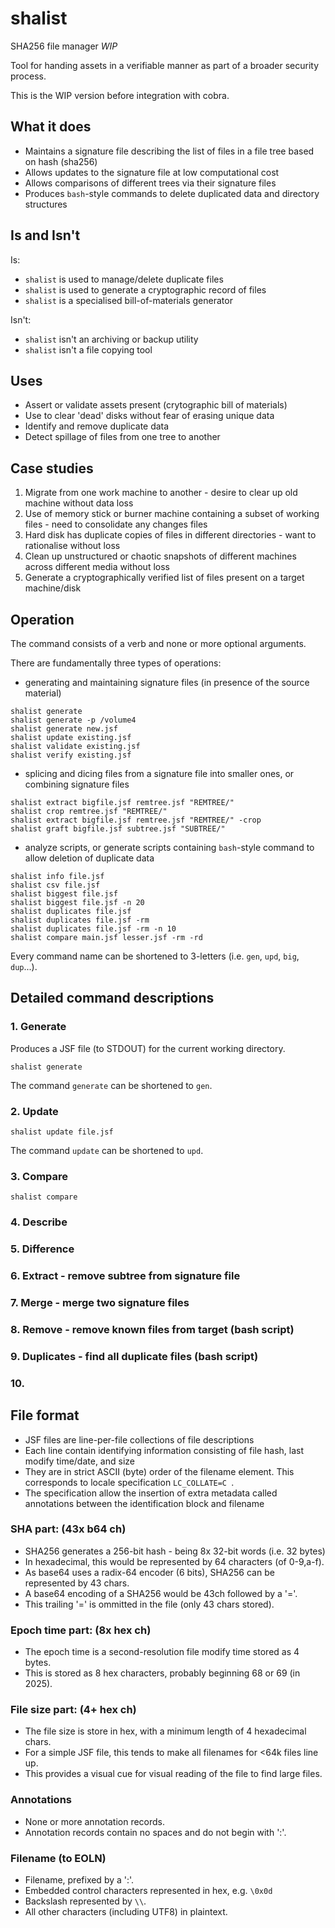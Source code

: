 # shalist
SHA256 file manager *WIP*

Tool for handing assets in a verifiable manner as part of a broader security process.

This is the WIP version before integration with cobra.

## What it does
* Maintains a signature file describing the list of files in a file tree based on hash (sha256)
* Allows updates to the signature file at low computational cost
* Allows comparisons of different trees via their signature files
* Produces `bash`-style commands to delete duplicated data and directory structures

## Is and Isn't
Is:
* `shalist` is used to manage/delete duplicate files
* `shalist` is used to generate a cryptographic record of files
* `shalist` is a specialised bill-of-materials generator

Isn't:
* `shalist` isn't an archiving or backup utility
* `shalist` isn't a file copying tool


## Uses
* Assert or validate assets present (crytographic bill of materials)
* Use to clear 'dead' disks without fear of erasing unique data
* Identify and remove duplicate data
* Detect spillage of files from one tree to another

## Case studies
1. Migrate from one work machine to another - desire to clear up old machine without data loss
2. Use of memory stick or burner machine containing a subset of working files - need to consolidate any changes files
3. Hard disk has duplicate copies of files in different directories - want to rationalise without loss
4. Clean up unstructured or chaotic snapshots of different machines across different media without loss
5. Generate a cryptographically verified list of files present on a target machine/disk

## Operation
The command consists of a verb and none or more optional arguments.

There are fundamentally three types of operations:
* generating and maintaining signature files (in presence of the source material)
``` 
shalist generate
shalist generate -p /volume4
shalist generate new.jsf
shalist update existing.jsf
shalist validate existing.jsf
shalist verify existing.jsf
```

* splicing and dicing files from a signature file into smaller ones, or combining signature files
```
shalist extract bigfile.jsf remtree.jsf "REMTREE/"
shalist crop remtree.jsf "REMTREE/"
shalist extract bigfile.jsf remtree.jsf "REMTREE/" -crop
shalist graft bigfile.jsf subtree.jsf "SUBTREE/"
```

* analyze scripts, or generate scripts containing `bash`-style command to allow deletion of duplicate data
```
shalist info file.jsf
shalist csv file.jsf
shalist biggest file.jsf
shalist biggest file.jsf -n 20
shalist duplicates file.jsf
shalist duplicates file.jsf -rm
shalist duplicates file.jsf -rm -n 10
shalist compare main.jsf lesser.jsf -rm -rd
```

Every command name can be shortened to 3-letters (i.e. `gen`, `upd`, `big`, `dup`...).

## Detailed command descriptions

### 1. Generate
Produces a JSF file (to STDOUT) for the current working directory.
```
shalist generate
```
The command `generate` can be shortened to `gen`.

### 2. Update

```
shalist update file.jsf
```
The command `update` can be shortened to `upd`.

### 3. Compare
```
shalist compare
```

### 4. Describe

### 5. Difference

### 6. Extract - remove subtree from signature file

### 7. Merge - merge two signature files

### 8. Remove - remove known files from target (bash script)

### 9. Duplicates - find all duplicate files (bash script)

### 10. 

## File format
* JSF files are line-per-file collections of file descriptions
* Each line contain identifying information consisting of file hash, last modify time/date, and size
* They are in strict ASCII (byte) order of the filename element.  This corresponds to locale specification `LC_COLLATE=C `.
* The specification allow the insertion of extra metadata called annotations between the identification block and filename

### SHA part:  (43x b64 ch)

* SHA256 generates a 256-bit hash - being 8x 32-bit words (i.e. 32 bytes)
* In hexadecimal, this would be represented by 64 characters (of 0-9,a-f).
* As base64 uses a radix-64 encoder (6 bits), SHA256 can be represented by 43 chars.
* A base64 encoding of a SHA256 would be 43ch followed by a '='.
* This trailing '=' is ommitted in the file (only 43 chars stored).

### Epoch time part: (8x hex ch)

* The epoch time is a second-resolution file modify time stored as 4 bytes.
* This is stored as 8 hex characters, probably beginning 68 or 69 (in 2025).

### File size part: (4+ hex ch)

* The file size is store in hex, with a minimum length of 4 hexadecimal chars.
* For a simple JSF file, this tends to make all filenames for <64k files line up.
* This provides a visual cue for visual reading of the file to find large files. 

### Annotations

* None or more annotation records.
* Annotation records contain no spaces and do not begin with ':'.

### Filename (to EOLN)
* Filename, prefixed by a ':'.
* Embedded control characters represented in hex, e.g. `\0x0d`
* Backslash represented by `\\`.
* All other characters (including UTF8) in plaintext.
